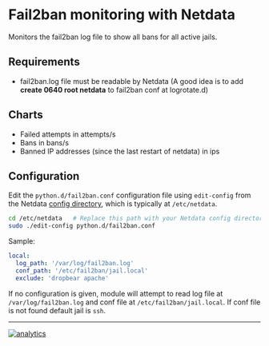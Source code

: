 <!--
title: "Fail2ban monitoring with Netdata"
custom_edit_url: https://github.com/netdata/netdata/edit/master/collectors/python.d.plugin/fail2ban/README.md
sidebar_label: "Fail2ban"
-->

# Fail2ban monitoring with Netdata

Monitors the fail2ban log file to show all bans for all active jails.

## Requirements

- fail2ban.log file must be readable by Netdata (A good idea is to add  **create 0640 root netdata** to fail2ban conf at
  logrotate.d)

## Charts

- Failed attempts in attempts/s
- Bans in bans/s
- Banned IP addresses (since the last restart of netdata) in ips

## Configuration

Edit the `python.d/fail2ban.conf` configuration file using `edit-config` from the
Netdata [config directory](/docs/configure/nodes.md), which is typically at `/etc/netdata`.

```bash
cd /etc/netdata   # Replace this path with your Netdata config directory, if different
sudo ./edit-config python.d/fail2ban.conf
```

Sample:

```yaml
local:
  log_path: '/var/log/fail2ban.log'
  conf_path: '/etc/fail2ban/jail.local'
  exclude: 'dropbear apache'
```

If no configuration is given, module will attempt to read log file at `/var/log/fail2ban.log` and conf file
at `/etc/fail2ban/jail.local`. If conf file is not found default jail is `ssh`.

---

[![analytics](https://www.google-analytics.com/collect?v=1&aip=1&t=pageview&_s=1&ds=github&dr=https%3A%2F%2Fgithub.com%2Fnetdata%2Fnetdata&dl=https%3A%2F%2Fmy-netdata.io%2Fgithub%2Fcollectors%2Fpython.d.plugin%2Ffail2ban%2FREADME&_u=MAC~&cid=5792dfd7-8dc4-476b-af31-da2fdb9f93d2&tid=UA-64295674-3)](<>)
